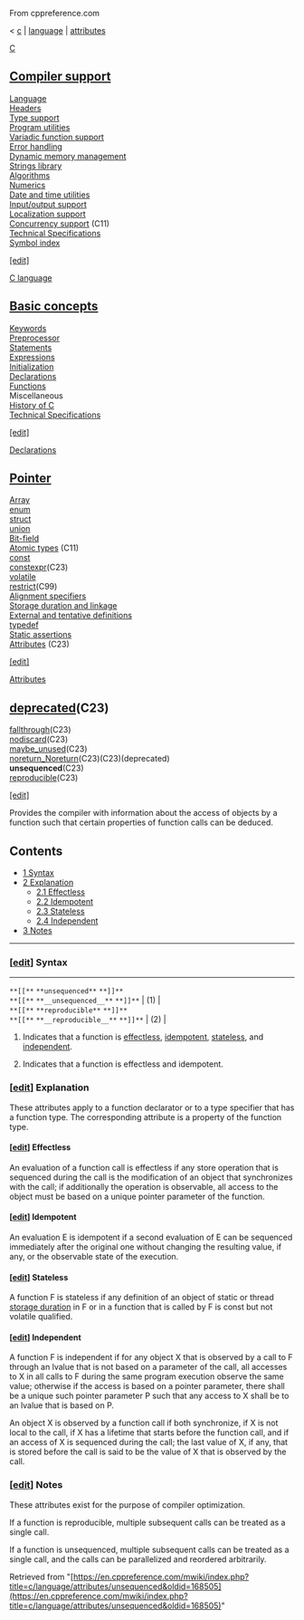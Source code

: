 From cppreference.com

< [c](../../../c.html "c")‎ | [language](../../language.html "c/language")‎ | [attributes](../attributes.html "c/language/attributes")

[ C](../../../c.html "c")

[Compiler support](../../compiler_support.html "c/compiler support")  
---  
[Language](../../language.html "c/language")  
[Headers](../../header.html "c/header")  
[Type support](../../types.html "c/types")  
[Program utilities](../../program.html "c/program")  
[Variadic function support](../../variadic.html "c/variadic")  
[Error handling](../../error.html "c/error")  
[Dynamic memory management](../../memory.html "c/memory")  
[Strings library](../../string.html "c/string")  
[Algorithms](../../algorithm.html "c/algorithm")  
[Numerics](../../numeric.html "c/numeric")  
[Date and time utilities](../../chrono.html "c/chrono")  
[Input/output support](../../io.html "c/io")  
[Localization support](../../locale.html "c/locale")  
[Concurrency support](../../thread.html "c/thread") (C11)  
[Technical Specifications](../../experimental.html "c/experimental")  
[Symbol index](../../index.html "c/symbol index")  
  
[[edit]](https://en.cppreference.com/mwiki/index.php?title=Template:c/navbar_content&action=edit)

[ C language](../../language.html "c/language")

[Basic concepts](../basic_concepts.html "c/language/basic concepts")  
---  
[ Keywords](../../keyword.html "c/keyword")  
[ Preprocessor](../../preprocessor.html "c/preprocessor")  
[ Statements](../statements.html "c/language/statements")  
[ Expressions](../operators.html "c/language/expressions")  
[ Initialization](../initialization.html "c/language/initialization")  
[ Declarations](../declarations.html "c/language/declarations")  
[ Functions](../functions.html "c/language/functions")  
Miscellaneous  
[ History of C](../history.html "c/language/history")  
[Technical Specifications](../../experimental.html "c/experimental")  
  
[[edit]](https://en.cppreference.com/mwiki/index.php?title=Template:c/language/navbar_content&action=edit)

[ Declarations](../declarations.html "c/language/declarations")

[Pointer](../pointer.html "c/language/pointer")  
---  
[Array](../array.html "c/language/array")  
[enum](../enum.html "c/language/enum")  
[struct](../struct.html "c/language/struct")  
[union](../union.html "c/language/union")  
[Bit-field](../bit_field.html "c/language/bit field")  
[Atomic types](../atomic.html "c/language/atomic") (C11)  
[const](../const.html "c/language/const")  
[constexpr](../constexpr.html "c/language/constexpr")(C23)  
[volatile](../volatile.html "c/language/volatile")  
[restrict](../restrict.html "c/language/restrict")(C99)  
[Alignment specifiers](../alignas.html "c/language/ Alignas")  
[Storage duration and linkage](../storage_class_specifiers.html "c/language/storage duration")  
[External and tentative definitions](../extern.html "c/language/extern")  
[typedef](../typedef.html "c/language/typedef")  
[Static assertions](../static_assert.html "c/language/ Static assert")  
[Attributes](../attributes.html "c/language/attributes") (C23)  
  
[[edit]](https://en.cppreference.com/mwiki/index.php?title=Template:c/language/declarations/navbar_content&action=edit)

[ Attributes](../attributes.html "c/language/attributes")

[deprecated](deprecated.html "c/language/attributes/deprecated")(C23)  
---  
[fallthrough](fallthrough.html "c/language/attributes/fallthrough")(C23)  
[nodiscard](nodiscard.html "c/language/attributes/nodiscard")(C23)  
[maybe_unused](maybe_unused.html "c/language/attributes/maybe unused")(C23)  
[noreturn_Noreturn](noreturn.html "c/language/attributes/noreturn")(C23)(C23)(deprecated)  
**unsequenced**(C23)  
[reproducible](reproducible.html "c/language/attributes/reproducible")(C23)  
  
[[edit]](https://en.cppreference.com/mwiki/index.php?title=Template:c/language/attributes/navbar_content&action=edit)

Provides the compiler with information about the access of objects by a function such that certain properties of function calls can be deduced. 

## Contents

  * [1 Syntax](reproducible.html#Syntax)
  * [2 Explanation](reproducible.html#Explanation)
    * [2.1 Effectless](reproducible.html#Effectless)
    * [2.2 Idempotent](reproducible.html#Idempotent)
    * [2.3 Stateless](reproducible.html#Stateless)
    * [2.4 Independent](reproducible.html#Independent)
  * [3 Notes](reproducible.html#Notes)

  
---  
  
### [[edit](https://en.cppreference.com/mwiki/index.php?title=c/language/attributes/unsequenced&action=edit&section=1 "Edit section: Syntax")] Syntax  
  
---  
`**[[**` `**unsequenced**` `**]]**`  
`**[[**` `**__unsequenced__**` `**]]**` |  (1)  |   
`**[[**` `**reproducible**` `**]]**`  
`**[[**` `**__reproducible__**` `**]]**` |  (2)  |   
  
1) Indicates that a function is [effectless](reproducible.html#Effectless), [idempotent](reproducible.html#Idempotent), [stateless](reproducible.html#Stateless), and [independent](reproducible.html#Independent).

2) Indicates that a function is effectless and idempotent.

### [[edit](https://en.cppreference.com/mwiki/index.php?title=c/language/attributes/unsequenced&action=edit&section=2 "Edit section: Explanation")] Explanation

These attributes apply to a function declarator or to a type specifier that has a function type. The corresponding attribute is a property of the function type. 

#### [[edit](https://en.cppreference.com/mwiki/index.php?title=c/language/attributes/unsequenced&action=edit&section=3 "Edit section: Effectless")] Effectless

An evaluation of a function call is effectless if any store operation that is sequenced during the call is the modification of an object that synchronizes with the call; if additionally the operation is observable, all access to the object must be based on a unique pointer parameter of the function. 

#### [[edit](https://en.cppreference.com/mwiki/index.php?title=c/language/attributes/unsequenced&action=edit&section=4 "Edit section: Idempotent")] Idempotent

An evaluation E is idempotent if a second evaluation of E can be sequenced immediately after the original one without changing the resulting value, if any, or the observable state of the execution. 

#### [[edit](https://en.cppreference.com/mwiki/index.php?title=c/language/attributes/unsequenced&action=edit&section=5 "Edit section: Stateless")] Stateless

A function F is stateless if any definition of an object of static or thread [storage duration](../storage_class_specifiers.html "c/language/storage duration") in F or in a function that is called by F is const but not volatile qualified. 

#### [[edit](https://en.cppreference.com/mwiki/index.php?title=c/language/attributes/unsequenced&action=edit&section=6 "Edit section: Independent")] Independent

A function F is independent if for any object X that is observed by a call to F through an lvalue that is not based on a parameter of the call, all accesses to X in all calls to F during the same program execution observe the same value; otherwise if the access is based on a pointer parameter, there shall be a unique such pointer parameter P such that any access to X shall be to an lvalue that is based on P. 

An object X is observed by a function call if both synchronize, if X is not local to the call, if X has a lifetime that starts before the function call, and if an access of X is sequenced during the call; the last value of X, if any, that is stored before the call is said to be the value of X that is observed by the call. 

### [[edit](https://en.cppreference.com/mwiki/index.php?title=c/language/attributes/unsequenced&action=edit&section=7 "Edit section: Notes")] Notes

These attributes exist for the purpose of compiler optimization. 

If a function is reproducible, multiple subsequent calls can be treated as a single call. 

If a function is unsequenced, multiple subsequent calls can be treated as a single call, and the calls can be parallelized and reordered arbitrarily. 

Retrieved from "[https://en.cppreference.com/mwiki/index.php?title=c/language/attributes/unsequenced&oldid=168505](https://en.cppreference.com/mwiki/index.php?title=c/language/attributes/unsequenced&oldid=168505)" 

